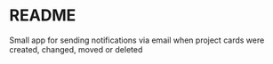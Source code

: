 # README

Small app for sending notifications via email when project cards were created, changed, moved or deleted
